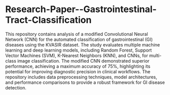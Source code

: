 # Research-Paper--Gastrointestinal-Tract-Classification
This repository contains analysis of a modified Convolutional Neural Network (CNN) for the automated classification of gastrointestinal (GI) diseases using the KVASIR dataset. The study evaluates multiple machine learning and deep learning models, including Random Forest, Support Vector Machines (SVM), K-Nearest Neighbors (KNN), and CNNs, for multi-class image classification. The modified CNN demonstrated superior performance, achieving a maximum accuracy of 75%, highlighting its potential for improving diagnostic precision in clinical workflows. The repository includes data preprocessing techniques, model architectures, and performance comparisons to provide a robust framework for GI disease detection.
